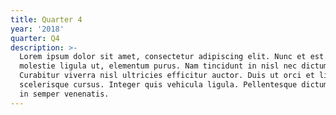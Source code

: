 ```yaml
---
title: Quarter 4
year: '2018'
quarter: Q4
description: >-
  Lorem ipsum dolor sit amet, consectetur adipiscing elit. Nunc et est iaculis,
  molestie ligula ut, elementum purus. Nam tincidunt in nisl nec dictum.
  Curabitur viverra nisl ultricies efficitur auctor. Duis ut orci et ligula
  scelerisque cursus. Integer quis vehicula ligula. Pellentesque dictum ligula
  in semper venenatis.
---
```


